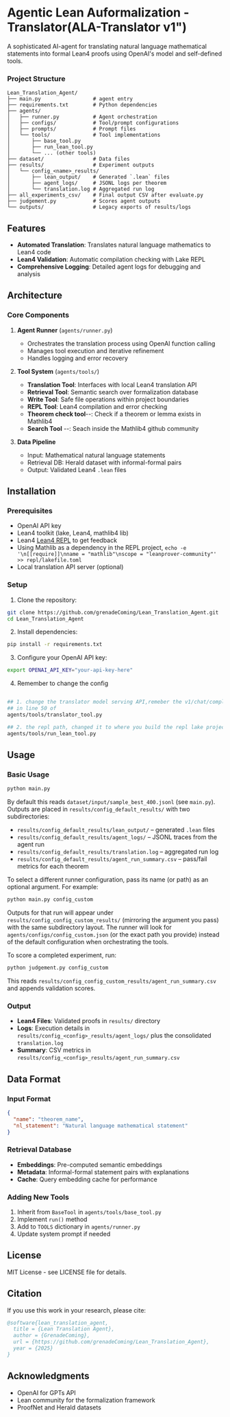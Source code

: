 # Agentic Lean Auformalization - Translator(ALA-Translator v1")

A sophisticated AI-agent for translating natural language mathematical statements into formal Lean4 proofs using OpenAI's model and self-defined tools.

### Project Structure

```
Lean_Translation_Agent/
├── main.py                 # agent entry
├── requirements.txt        # Python dependencies
├── agents/
│   ├── runner.py           # Agent orchestration
│   ├── configs/            # Tool/prompt configurations
│   ├── prompts/            # Prompt files
│   └── tools/              # Tool implementations
│       ├── base_tool.py
│       ├── run_lean_tool.py 
│       └── ... (other tools)
├── dataset/                # Data files
├── results/                # Experiment outputs
│   └── config_<name>_results/
│       ├── lean_output/    # Generated `.lean` files
│       ├── agent_logs/     # JSONL logs per theorem
│       └── translation.log # Aggregated run log
├── all_experiments_csv/    # Final output CSV after evaluate.py
├── judgement.py            # Scores agent outputs
└── outputs/                # Legacy exports of results/logs
```

## Features

- **Automated Translation**: Translates natural language mathematics to Lean4 code
- **Lean4 Validation**: Automatic compilation checking with Lake REPL
- **Comprehensive Logging**: Detailed agent logs for debugging and analysis

## Architecture

### Core Components

1. **Agent Runner** (`agents/runner.py`)
   - Orchestrates the translation process using OpenAI function calling
   - Manages tool execution and iterative refinement
   - Handles logging and error recovery

2. **Tool System** (`agents/tools/`)
   - **Translation Tool**: Interfaces with local Lean4 translation API
   - **Retrieval Tool**: Semantic search over formalization database
   - **Write Tool**: Safe file operations within project boundaries
   - **REPL Tool**: Lean4 compilation and error checking
   - **Theorem check tool**--: Check if a theorem or lemma exists in Mathlib4
   - **Search Tool** --: Seach inside the Mathlib4 github community 

3. **Data Pipeline**
   - Input: Mathematical natural language statements
   - Retrieval DB: Herald dataset with informal-formal pairs
   - Output: Validated Lean4 `.lean` files

## Installation

### Prerequisites

- OpenAI API key
- Lean4 toolkit (lake, Lean4, mathlib4 lib)
- Lean4 [Lean4 REPL](https://github.com/leanprover-community/repl.git) to get feedback
- Using Mathlib as a dependency in the REPL project, ```echo -e '\n[[require]]\nname = "mathlib"\nscope = "leanprover-community"' >> repl/lakefile.toml```
- Local translation API server (optional)

### Setup

1. Clone the repository:
```bash
git clone https://github.com/grenadeComing/Lean_Translation_Agent.git
cd Lean_Translation_Agent
```

2. Install dependencies:
```bash
pip install -r requirements.txt
```

3. Configure your OpenAI API key:
```bash
export OPENAI_API_KEY="your-api-key-here"
```
4. Remember to change the config
```bash

## 1. change the translator model serving API,remeber the v1/chat/completions
## in line 50 of 
agents/tools/translator_tool.py

## 2. the repl path, changed it to where you build the repl lake project
agents/tools/run_lean_tool.py
```

## Usage

### Basic Usage

```bash
python main.py
```

By default this reads `dataset/input/sample_best_400.jsonl` (see `main.py`). Outputs are placed in `results/config_default_results/` with two subdirectories:
- `results/config_default_results/lean_output/` – generated `.lean` files
- `results/config_default_results/agent_logs/` – JSONL traces from the agent run
- `results/config_default_results/translation.log` – aggregated run log
- `results/config_default_results/agent_run_summary.csv` – pass/fail metrics for each theorem

To select a different runner configuration, pass its name (or path) as an optional argument. For example:
```bash
python main.py config_custom
```
Outputs for that run will appear under `results/config_config_custom_results/` (mirroring the argument you pass) with the same subdirectory layout. The runner will look for `agents/configs/config_custom.json` (or the exact path you provide) instead of the default configuration when orchestrating the tools.

To score a completed experiment, run:
```bash
python judgement.py config_custom
```
This reads `results/config_config_custom_results/agent_run_summary.csv` and appends validation scores.


### Output

- **Lean4 Files**: Validated proofs in `results/` directory
- **Logs**: Execution details in `results/config_<config>_results/agent_logs/` plus the consolidated `translation.log`
- **Summary**: CSV metrics in `results/config_<config>_results/agent_run_summary.csv`

## Data Format

### Input Format
```json
{
  "name": "theorem_name",
  "nl_statement": "Natural language mathematical statement"
}
```

### Retrieval Database
- **Embeddings**: Pre-computed semantic embeddings
- **Metadata**: Informal-formal statement pairs with explanations
- **Cache**: Query embedding cache for performance



### Adding New Tools

1. Inherit from `BaseTool` in `agents/tools/base_tool.py`
2. Implement `run()` method
3. Add to `TOOLS` dictionary in `agents/runner.py`
4. Update system prompt if needed


## License

MIT License - see LICENSE file for details.

## Citation

If you use this work in your research, please cite:

```bibtex
@software{lean_translation_agent,
  title = {Lean Translation Agent},
  author = {GrenadeComing},
  url = {https://github.com/grenadeComing/Lean_Translation_Agent},
  year = {2025}
}
```

## Acknowledgments

- OpenAI for GPTs API
- Lean community for the formalization framework
- ProofNet and Herald datasets
